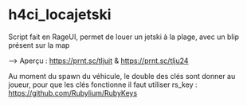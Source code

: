# h4ci_locajetski

Script fait en RageUI, permet de louer un jetski à la plage, avec un blip présent sur la map

--> Aperçu : https://prnt.sc/tljuit & https://prnt.sc/tlju24

Au moment du spawn du véhicule, le double des clés sont donner au joueur, pour que les clés fonctionne il faut utiliser rs_key : https://github.com/Rubylium/RubyKeys
